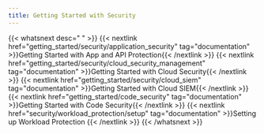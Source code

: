 ```yaml
---
title: Getting Started with Security
---
```


{{< whatsnext desc=" " >}}
    {{< nextlink href="getting_started/security/application_security" tag="documentation" >}}Getting Started with App and API Protection{{< /nextlink >}}
    {{< nextlink href="getting_started/security/cloud_security_management" tag="documentation" >}}Getting Started with Cloud Security{{< /nextlink >}}
    {{< nextlink href="getting_started/security/cloud_siem" tag="documentation" >}}Getting Started with Cloud SIEM{{< /nextlink >}}
    {{< nextlink href="getting_started/code_security" tag="documentation" >}}Getting Started with Code Security{{< /nextlink >}}
    {{< nextlink href="security/workload_protection/setup" tag="documentation" >}}Setting up Workload Protection
{{< /nextlink >}}
{{< /whatsnext >}}
